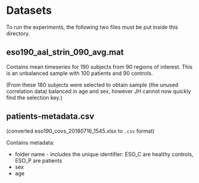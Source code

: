 # Datasets

To run the experiments, the following two files must be put inside this directory.

## eso190_aal_strin_090_avg.mat

Contains mean timeseries for 190 subjects from 90 regions of interest.
This is an unbalanced sample with 100 patients and 90 controls.

(From these 180 subjects were selected to obtain sample (the unused correlation data) balanced in age and sex, however JH cannot now quickly find the selection key.)

## patients-metadata.csv

(converted eso190_covs_20180716_1545.xlsx to `.csv` format)

Contains metadata:
 - folder name - includes the unique identifier: ESO_C are healthy controls, ESO_P are patients
 - sex
 - age
